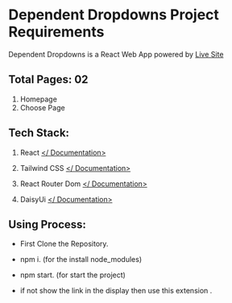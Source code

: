 # Dependent Dropdowns Project Requirements

Dependent Dropdowns is a React Web App powered by [Live Site]()

## Total Pages: 02

1.  Homepage
2.  Choose Page

## Tech Stack:

1.  React [</ Documentation>](https://reactjs.org/docs/getting-started.html)
2.  Tailwind CSS [</ Documentation>](https://tailwindcss.com/docs/installation)
3.  React Router Dom [</ Documentation>](https://reactrouter.com/docs/en/v6/getting-started/overview)

4.  DaisyUi [</ Documentation>](https://daisyui.com/)

## Using Process:

- First Clone the Repository.
- npm i. (for the install node_modules)

- npm start. (for start the project)

- if not show the link in the display then use this extension . [</Extension>](https://chrome.google.com/webstore/detail/ignore-x-frame-headers/gleekbfjekiniecknbkamfmkohkpodhe)
